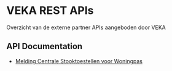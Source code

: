 # VEKA REST APIs

Overzicht van de externe partner APIs aangeboden door VEKA

## API Documentation

* [Melding Centrale Stooktoestellen voor Woningpas](https://www.vlaanderen.be)
